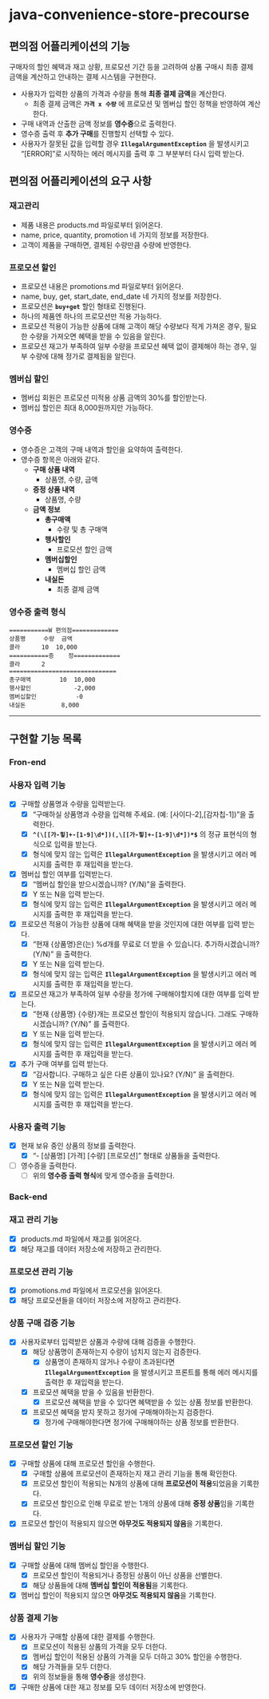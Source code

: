 # java-convenience-store-precourse
## 편의점 어플리케이션의 기능

구매자의 할인 혜택과 재고 상황, 프로모션 기간 등을 고려하여 상품 구매시 최종 결제 금액을 계산하고 안내하는 결제 시스템을 구현한다.

- 사용자가 입력한 상품의 가격과 수량을 통해 **최종 결제 금액**을 계산한다.
    - 최종 결제 금액은 **`가격 x 수량`** 에 프로모션 및 멤버십 할인 정책을 반영하여 계산한다.
- 구매 내역과 산출한 금액 정보를 **영수증**으로 출력한다.
- 영수증 출력 후 **추가 구매**를 진행할지 선택할 수 있다.
- 사용자가 잘못된 값을 입력할 경우 **`IllegalArgumentException`** 을 발생시키고 “[ERROR]”로 시작하는 에러 메시지를 출력 후 그 부분부터 다시 입력 받는다.

## 편의점 어플리케이션의 요구 사항

### 재고관리

- 제품 내용은 products.md 파일로부터 읽어온다.
- name, price, quantity, promotion 네 가지의 정보를 저장한다.
- 고객이 제품을 구매하면, 결제된 수량만큼 수량에 반영한다.

### 프로모션 할인

- 프로모션 내용은 promotions.md 파일로부터 읽어온다.
- name, buy, get, start_date, end_date 네 가지의 정보를 저장한다.
- 프로모션은 **`buy+get`** 할인 형태로 진행된다.
- 하나의 제품엔 하나의 프로모션만 적용 가능하다.
- 프로모션 적용이 가능한 상품에 대해 고객이 해당 수량보다 적게 가져온 경우, 필요한 수량을 가져오면 혜택을 받을 수 있음을 알린다.
- 프로모션 재고가 부족하여 일부 수량을  프로모션 혜택 없이 결제해야 하는 경우, 일부 수량에 대해 정가로 결제됨을 알린다.

### 멤버십 할인

- 멤버십 회원은 프로모션 미적용 상품 금액의 30%를 할인받는다.
- 멤버십 할인은 최대 8,000원까지만 가능하다.

### 영수증

- 영수증은 고객의 구매 내역과 할인을 요약하여 출력한다.
- 영수증 항목은 아래와 같다.
    - **구매 상품 내역**
        - 상품명, 수량, 금액
    - **증정 상품 내역**
        - 상품명, 수량
    - **금액 정보**
        - **총구매액**
            - 수량 및 총 구매액
        - **행사할인**
            - 프로모션 할인 금액
        - **멤버십할인**
            - 멤버십 할인 금액
        - **내실돈**
            - 최종 결제 금액

### 영수증 출력 형식

```
===========W 편의점=============
상품명		수량	금액
콜라		10 	10,000
===========증	정=============
콜라		2
==============================
총구매액		10	10,000
행사할인			-2,000
멤버십할인		    -0
내실돈			 8,000
```

---

## **구현할 기능 목록**

### Fron-end

### 사용자 입력 기능

- [x]  구매할 상품명과 수량을 입력받는다.
    - [x]  “구매하실 상품명과 수량을 입력해 주세요. (예: [사이다-2],[감자칩-1])”을 출력한다.
    - [x]  **`^(\[[가-힣]+-[1-9]\d*])(,\[[가-힣]+-[1-9]\d*])*$`** 의 정규 표현식의 형식으로 입력을 받는다.
    - [x]  형식에 맞지 않는 입력은 **`IllegalArgumentException`** 을 발생시키고 에러 메시지를 출력한 후 재입력을 받는다.
- [x]  멤버십 할인 여부를 입력받는다.
    - [x]  “멤버십 할인을 받으시겠습니까? (Y/N)”을 출력한다.
    - [x]  Y 또는 N을 입력 받는다.
    - [x]  형식에 맞지 않는 입력은 **`IllegalArgumentException`** 을 발생시키고 에러 메시지를 출력한 후 재입력을 받는다.
- [x]  프로모션 적용이 가능한 상품에 대해 혜택을 받을 것인지에 대한 여부를 입력 받는다.
    - [x]  “현재 {상품명}은(는) %d개를 무료로 더 받을 수 있습니다. 추가하시겠습니까? (Y/N)” 을 출력한다.
    - [x]  Y 또는 N을 입력 받는다.
    - [x]  형식에 맞지 않는 입력은 **`IllegalArgumentException`** 을 발생시키고 에러 메시지를 출력한 후 재입력을 받는다.
- [x]  프로모션 재고가 부족하여 일부 수량을 정가에 구매해야할지에 대한 여부를 입력 받는다.
    - [x]  “현재 {상품명} {수량}개는 프로모션 할인이 적용되지 않습니다. 그래도 구매하시겠습니까? (Y/N)” 를 출력한다.
    - [x]  Y 또는 N을 입력 받는다.
    - [x]  형식에 맞지 않는 입력은 **`IllegalArgumentException`** 을 발생시키고 에러 메시지를 출력한 후 재입력을 받는다.
- [x]  추가 구매 여부를 입력 받는다.
    - [x]  “감사합니다. 구매하고 싶은 다른 상품이 있나요? (Y/N)” 을 출력한다.
    - [x]  Y 또는 N을 입력 받는다.
    - [x]  형식에 맞지 않는 입력은 **`IllegalArgumentException`** 을 발생시키고 에러 메시지를 출력한 후 재입력을 받는다.

### 사용자 출력 기능

- [x]  현재 보유 중인 상품의 정보를 출력한다.
    - [x]  “- [상품명] [가격] [수량] [프로모션]” 형태로 상품들을 출력한다.
- [ ]  영수증을 출력한다.
    - [ ]  위의 **영수증 출력 형식**에 맞게 영수증을 출력한다.

### Back-end

### 재고 관리 기능

- [x]  products.md 파일에서 재고를 읽어온다.
- [x]  해당 재고를 데이터 저장소에 저장하고 관리한다.

### 프로모션 관리 기능

- [x]  promotions.md 파일에서 프로모션을 읽어온다.
- [x]  해당 프로모션들을 데이터 저장소에 저장하고 관리한다.

### 상품 구매 검증 기능

- [x]  사용자로부터 입력받은 상품과 수량에 대해 검증을 수행한다.
    - [x]  해당 상품명이 존재하는지 수량이 넘치지 않는지 검증한다.
        - [x]  상품명이 존재하지 않거나 수량이 초과된다면 **`IllegalArgumentException`** 을 발생시키고 프론트를 통해 에러 메시지를 출력한 후 재입력을 받는다.
    - [x]  프로모션 혜택을 받을 수 있음을 반환한다.
        - [x]  프로모션 혜택을 받을 수 있다면 혜택받을 수 있는 상품 정보를 반환한다.
    - [x]  프로모션 혜택을 받지 못하고 정가에 구매해야하는지 검증한다.
        - [x]  정가에 구매해야한다면 정가에 구매해야하는 상품 정보를 반환한다.

### 프로모션 할인 기능

- [x]  구매할 상품에 대해 프로모션 할인을 수행한다.
    - [x]  구매할 상품에 프로모션이 존재하는지 재고 관리 기능을 통해 확인한다.
    - [x]  프로모션 할인이 적용되는 N개의 상품에 대해 **프로모션이 적용**되었음을 기록한다.
    - [x]  프로모션 할인으로 인해 무료로 받는 1개의 상품에 대해 **증정 상품**임을 기록한다.
- [x]  프로모션 할인이 적용되지 않으면 **아무것도 적용되지 않음**을 기록한다.

### 멤버십 할인 기능

- [x]  구매할 상품에 대해 멤버십 할인을 수행한다.
    - [x]  프로모션 할인이 적용되거나 증정된 상품이 아닌 상품을 선별한다.
    - [x]  해당 상품들에 대해 **멤버십** **할인이 적용됨**을 기록한다.
- [x]  멤버십 할인이 적용되지 않으면 **아무것도 적용되지 않음**을 기록한다.

### 상품 결제 기능

- [x]  사용자가 구매할 상품에 대한 결제를 수행한다.
    - [x]  프로모션이 적용된 상품의 가격을 모두 더한다.
    - [x]  멤버십 할인이 적용된 상품의 가격을 모두 더하고 30% 할인을 수행한다.
    - [x]  해당 가격들을 모두 더한다.
    - [x]  위의 정보들을 통해 **영수증**을 생성한다.
- [x] 구매한 상품에 대한 재고 정보를 모두 데이터 저장소에 반영한다.